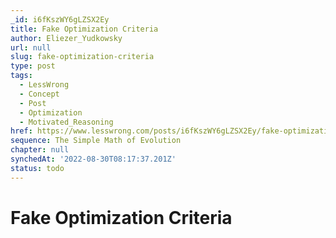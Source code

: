 ```yaml
---
_id: i6fKszWY6gLZSX2Ey
title: Fake Optimization Criteria
author: Eliezer_Yudkowsky
url: null
slug: fake-optimization-criteria
type: post
tags:
  - LessWrong
  - Concept
  - Post
  - Optimization
  - Motivated_Reasoning
href: https://www.lesswrong.com/posts/i6fKszWY6gLZSX2Ey/fake-optimization-criteria
sequence: The Simple Math of Evolution
chapter: null
synchedAt: '2022-08-30T08:17:37.201Z'
status: todo
---
```


# Fake Optimization Criteria
